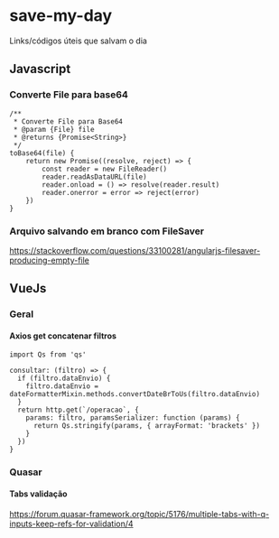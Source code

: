 # save-my-day
Links/códigos úteis que salvam o dia

## Javascript

### Converte File para base64
```
/**
 * Converte File para Base64
 * @param {File} file
 * @returns {Promise<String>}
 */
toBase64(file) {
    return new Promise((resolve, reject) => {
        const reader = new FileReader()
        reader.readAsDataURL(file)
        reader.onload = () => resolve(reader.result)
        reader.onerror = error => reject(error)
    })
}
```

### Arquivo salvando em branco com FileSaver
https://stackoverflow.com/questions/33100281/angularjs-filesaver-producing-empty-file

## VueJs
### Geral
#### Axios get concatenar filtros
```
import Qs from 'qs'

consultar: (filtro) => {
  if (filtro.dataEnvio) {
    filtro.dataEnvio = dateFormatterMixin.methods.convertDateBrToUs(filtro.dataEnvio)
  }
  return http.get(`/operacao`, {
    params: filtro, paramsSerializer: function (params) { 
      return Qs.stringify(params, { arrayFormat: 'brackets' })
    }
  })
}

```


### Quasar

#### Tabs validação
https://forum.quasar-framework.org/topic/5176/multiple-tabs-with-q-inputs-keep-refs-for-validation/4


